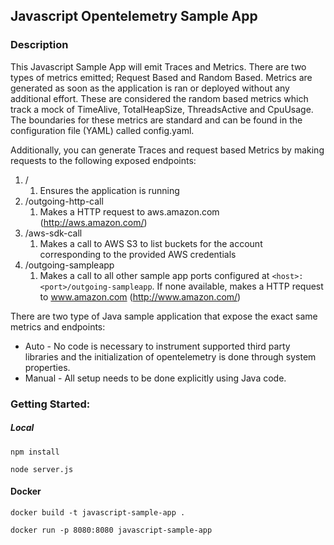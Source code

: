 ## Javascript Opentelemetry Sample App

### Description

This Javascript Sample App will emit Traces and Metrics. There are two types of metrics emitted;
Request Based and Random Based.
Metrics are generated as soon as the application is ran or deployed without any additional effort. These are considered the random based metrics which track a mock of TimeAlive, TotalHeapSize, ThreadsActive and CpuUsage. The boundaries for these metrics are standard and can be found in the configuration file (YAML) called config.yaml.

Additionally, you can generate Traces and request based Metrics by making requests to the following exposed endpoints:

1. /
    1. Ensures the application is running
2. /outgoing-http-call
    1. Makes a HTTP request to aws.amazon.com (http://aws.amazon.com/)
3. /aws-sdk-call
    1. Makes a call to AWS S3 to list buckets for the account corresponding to the provided AWS credentials
4. /outgoing-sampleapp
    1. Makes a call to all other sample app ports configured at `<host>:<port>/outgoing-sampleapp`. If none available, makes a HTTP request to www.amazon.com (http://www.amazon.com/)

There are two type of Java sample application that expose the exact same metrics and endpoints:

* Auto - No code is necessary to instrument supported third party libraries and the initialization of opentelemetry is done through system properties.
* Manual - All setup needs to be done explicitly using Java code.


### Getting Started:

##### Local

```
npm install

node server.js
```
#### Docker

```
docker build -t javascript-sample-app .

docker run -p 8080:8080 javascript-sample-app
```
